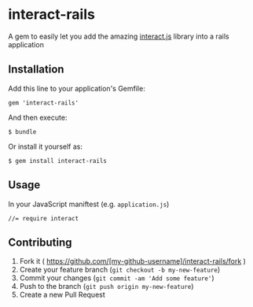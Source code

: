 # interact-rails

A gem to easily let you add the amazing [interact.js](http://interactjs.io/) library into a rails application

## Installation

Add this line to your application's Gemfile:

    gem 'interact-rails'

And then execute:

    $ bundle

Or install it yourself as:

    $ gem install interact-rails

## Usage

In your JavaScript maniftest (e.g. `application.js`)

    //= require interact

## Contributing

1. Fork it ( https://github.com/[my-github-username]/interact-rails/fork )
2. Create your feature branch (`git checkout -b my-new-feature`)
3. Commit your changes (`git commit -am 'Add some feature'`)
4. Push to the branch (`git push origin my-new-feature`)
5. Create a new Pull Request
